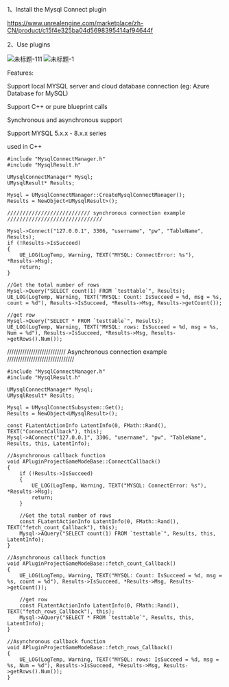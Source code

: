 1、Install the Mysql Connect plugin

https://www.unrealengine.com/marketplace/zh-CN/product/c15f4e325ba04d5698395414af94644f

2、Use plugins


![未标题-111](https://user-images.githubusercontent.com/41780542/168425467-505c733f-cd98-454e-a0f5-64ae4e8b13ea.png)
![未标题-1](https://user-images.githubusercontent.com/41780542/168425469-c2960909-2fe9-4e8b-9d7b-a64e445e63fb.png)


Features:

Support local MYSQL server and cloud database connection (eg: Azure Database for MySQL)


Support C++ or pure blueprint calls


Synchronous and asynchronous support


Support MYSQL 5.x.x - 8.x.x series


used in C++
	

	#include "MysqlConnectManager.h"
	#include "MysqlResult.h"
	
	UMysqlConnectManager* Mysql;
	UMysqlResult* Results;
	
	Mysql = UMysqlConnectManager::CreateMysqlConnectManager();
	Results = NewObject<UMysqlResult>();

	/////////////////////////// synchronous connection example ///////////////////////////////

	Mysql->Connect("127.0.0.1", 3306, "username", "pw", "TableName", Results);
	if (!Results->IsSucceed)
	{
		UE_LOG(LogTemp, Warning, TEXT("MYSQL: ConnectError: %s"), *Results->Msg);
		return;
	}

	//Get the total number of rows
	Mysql->Query("SELECT count(1) FROM `testtable`", Results);
	UE_LOG(LogTemp, Warning, TEXT("MYSQL: Count: IsSucceed = %d, msg = %s, count = %d"), Results->IsSucceed, *Results->Msg, Results->getCount());

	//get row
	Mysql->Query("SELECT * FROM `testtable`", Results);
	UE_LOG(LogTemp, Warning, TEXT("MYSQL: rows: IsSucceed = %d, msg = %s, Num = %d"), Results->IsSucceed, *Results->Msg, Results->getRows().Num());


/////////////////////////// Asynchronous connection example ///////////////////////////////

	#include "MysqlConnectManager.h"
	#include "MysqlResult.h"
	
	UMysqlConnectManager* Mysql;
	UMysqlResult* Results;
	
	Mysql = UMysqlConnectSubsystem::Get();
	Results = NewObject<UMysqlResult>();
	
	const FLatentActionInfo LatentInfo(0, FMath::Rand(), TEXT("ConnectCallback"), this);
	Mysql->AConnect("127.0.0.1", 3306, "username", "pw", "TableName", Results, this, LatentInfo);
 
	//Asynchronous callback function
    void APluginProjectGameModeBase::ConnectCallback()
    {
        if (!Results->IsSucceed)
        {
            UE_LOG(LogTemp, Warning, TEXT("MYSQL: ConnectError: %s"), *Results->Msg);
            return;
        }
    
        //Get the total number of rows
        const FLatentActionInfo LatentInfo(0, FMath::Rand(), TEXT("fetch_count_Callback"), this);
        Mysql->AQuery("SELECT count(1) FROM `testtable`", Results, this, LatentInfo);
    }
    
    //Asynchronous callback function
    void APluginProjectGameModeBase::fetch_count_Callback()
    {
        UE_LOG(LogTemp, Warning, TEXT("MYSQL: Count: IsSucceed = %d, msg = %s, count = %d"), Results->IsSucceed, *Results->Msg, Results->getCount());
    
        //get row
        const FLatentActionInfo LatentInfo(0, FMath::Rand(), TEXT("fetch_rows_Callback"), this);
        Mysql->AQuery("SELECT * FROM `testtable`", Results, this, LatentInfo);
    }
    
    //Asynchronous callback function
    void APluginProjectGameModeBase::fetch_rows_Callback()
    {
        UE_LOG(LogTemp, Warning, TEXT("MYSQL: rows: IsSucceed = %d, msg = %s, Num = %d"), Results->IsSucceed, *Results->Msg, Results->getRows().Num());
    }
